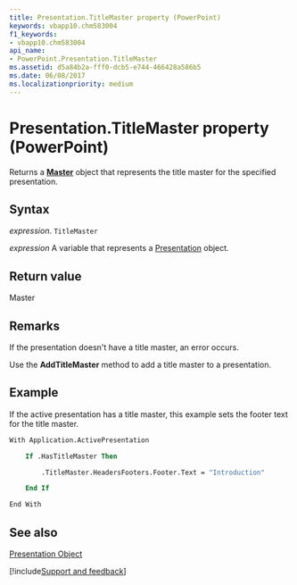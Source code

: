 ```yaml
---
title: Presentation.TitleMaster property (PowerPoint)
keywords: vbapp10.chm583004
f1_keywords:
- vbapp10.chm583004
api_name:
- PowerPoint.Presentation.TitleMaster
ms.assetid: d5a84b2a-fff0-dcb5-e744-466428a586b5
ms.date: 06/08/2017
ms.localizationpriority: medium
---
```



# Presentation.TitleMaster property (PowerPoint)

Returns a **[Master](PowerPoint.Master.md)** object that represents the title master for the specified presentation.


## Syntax

_expression_. `TitleMaster`

_expression_ A variable that represents a [Presentation](PowerPoint.Presentation.md) object.


## Return value

Master


## Remarks

If the presentation doesn't have a title master, an error occurs.

Use the **AddTitleMaster** method to add a title master to a presentation.


## Example

If the active presentation has a title master, this example sets the footer text for the title master.


```vb
With Application.ActivePresentation

    If .HasTitleMaster Then

        .TitleMaster.HeadersFooters.Footer.Text = "Introduction"

    End If

End With
```


## See also


[Presentation Object](PowerPoint.Presentation.md)

[!include[Support and feedback](~/includes/feedback-boilerplate.md)]